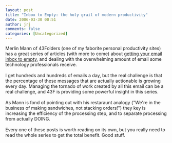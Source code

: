 ```yaml
---
layout: post
title: "Inbox to Empty: the holy grail of modern productivity"
date: 2006-03-30 00:51
author: jrj
comments: false
categories: [Uncategorized]
---
```

<div>Merlin Mann of 43Folders (one of my faborite personal productivity sites) has a great series of articles (with more to come) about <a href="http://www.43folders.com/izero">getting your email inbox to empty</a>, and dealing with the overwhelming amount of email some technology professionals receive.</div>
&nbsp;
<div>I get hundreds and hundreds of emails a day, but the real challenge is that the percentage of these messages that are actually actionable is growing every day. Managing the tornado of work created by all this email can be a real challenge, and 43F is providing some powerful insight in this series.</div>
&nbsp;
<div>As Mann is fond of pointing out with his restaraunt analogy ("We're in the business of making sandwiches, not stacking orders!") they key is increasing the efficiency of the processing step, and to separate processing from actually DOING.</div>
&nbsp;
<div>Every one of these posts is worth reading on its own, but you really need to read the whole series to get the total benefit. Good stuff.</div>
